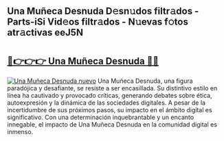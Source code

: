 ## Una Muñeca Desnuda D𝚎sn𝚞dos filtr𝚊dos - Parts-iSi Vid𝚎os filtr𝚊dos - N𝚞evas f𝚘tos atr𝚊ctivas eeJ5N

# <h2><a href="http://mb7ccj.tromn.icu/?c=Una+Mu%c3%b1eca+Desnuda">🔗👉👉👉 Una Muñeca Desnuda 🔗🔗</a></h2>

[![Una Muñeca Desnuda nuevo](https://i.imgur.com/pEAQMta.gif)](http://mb7ccj.tromn.icu/?c=Una+Mu%c3%b1eca+Desnuda)
Una Muñeca Desnuda, una figura paradójica y desafiante, se resiste a ser encasillada. Su distintivo estilo en línea ha cautivado y provocado críticas, generando debates sobre ética, autoexpresión y la dinámica de las sociedades digitales. A pesar de la incertidumbre de sus próximos pasos, su impacto en el ámbito digital es significativo. Con una determinación inquebrantable y un encanto innegable, el impacto de Una Muñeca Desnuda en la comunidad digital es inmenso.
